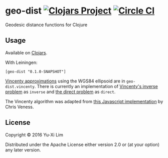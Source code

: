 # geo-dist [![Clojars Project](https://img.shields.io/clojars/v/geo-dist.svg)](https://clojars.org/geo-dist) [![Circle CI](https://circleci.com/gh/thirteen37/geo-dist.svg?style=svg)](https://circleci.com/gh/thirteen37/geo-dist)

Geodesic distance functions for Clojure

## Usage

Available on [Clojars](https://clojars.org/geo-dist).

With Leiningen:

    [geo-dist "0.1.0-SNAPSHOT"]


[Vincenty approximations](https://en.wikipedia.org/wiki/Vincenty%27s_formulae)
using the WGS84 ellipsoid are in `geo-dist.vincenty`. There is
currently an implementation of
[Vincenty's inverse problem](https://en.wikipedia.org/wiki/Vincenty%27s_formulae#Inverse_problem)
as `inverse` and
[the direct problem](https://en.wikipedia.org/wiki/Vincenty%27s_formulae#Direct_Problem)
as `direct`.

The Vincenty algorithm was adapted from
[this Javascript implementation](http://www.movable-type.co.uk/scripts/latlong-vincenty.html)
by Chris Veness.

## License

Copyright © 2016 Yu-Xi Lim

Distributed under the Apache License either version 2.0 or (at your
option) any later version.
